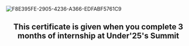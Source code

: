 ![F8E395FE-2905-4236-A366-EDFABF5761C9](https://github.com/Anishpuj/Certificates/assets/98417394/00aff868-3305-4080-8f8b-3a793bd08a52)
<h2 align="center">This certificate is given when you complete 3 months of internship at Under'25's Summit </h1>
